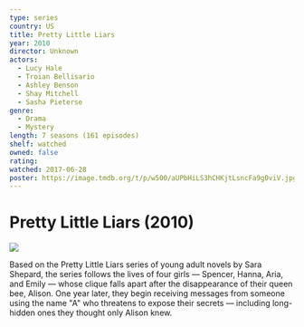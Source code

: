 ```yaml
---
type: series
country: US
title: Pretty Little Liars
year: 2010
director: Unknown
actors:
  - Lucy Hale
  - Troian Bellisario
  - Ashley Benson
  - Shay Mitchell
  - Sasha Pieterse
genre:
  - Drama
  - Mystery
length: 7 seasons (161 episodes)
shelf: watched
owned: false
rating:
watched: 2017-06-28
poster: https://image.tmdb.org/t/p/w500/aUPbHiLS3hCHKjtLsncFa9g0viV.jpg
---
```


# Pretty Little Liars (2010)

![](https://image.tmdb.org/t/p/w500/aUPbHiLS3hCHKjtLsncFa9g0viV.jpg)

Based on the Pretty Little Liars series of young adult novels by Sara Shepard, the series follows the lives of four girls — Spencer, Hanna, Aria, and Emily — whose clique falls apart after the disappearance of their queen bee, Alison. One year later, they begin receiving messages from someone using the name "A" who threatens to expose their secrets — including long-hidden ones they thought only Alison knew.